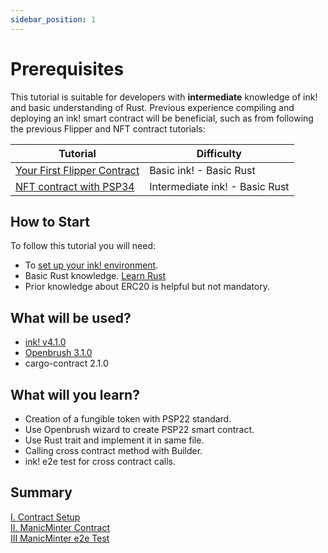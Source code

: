 ```yaml
---
sidebar_position: 1
---
```


# Prerequisites

This tutorial is suitable for developers with **intermediate** knowledge of ink! and basic understanding of Rust. Previous experience compiling and deploying an ink! smart contract will be beneficial, such as from following the previous Flipper and NFT contract tutorials:

| Tutorial                                                               | Difficulty                      |
| ---------------------------------------------------------------------- | ------------------------------- |
| [Your First Flipper Contract](../flipper-contract/flipper-contract.md) | Basic ink! -  Basic Rust        |
| [NFT contract with PSP34](../nft/nft.md)                               | Intermediate ink! -  Basic Rust |

## How to Start

To follow this tutorial you will need:

- To [set up your ink! environment](/docs/build/environment/ink_environment.md).
- Basic Rust knowledge. [Learn Rust](https://www.rust-lang.org/learn)
- Prior knowledge about ERC20 is helpful but not mandatory.

## What will be used?

- [ink! v4.1.0](https://github.com/paritytech/ink/tree/v4.0.0)
- [Openbrush 3.1.0](https://github.com/727-Ventures/openbrush-contracts/tree/3.0.0)
- cargo-contract 2.1.0

## What will you learn?

- Creation of a fungible token with PSP22 standard.
- Use Openbrush wizard to create PSP22 smart contract.
- Use Rust trait and implement it in same file.
- Calling cross contract method with Builder.
- ink! e2e test for cross contract calls.

## Summary

[I. Contract Setup](./manic-setup.md)\
[II. ManicMinter Contract](./manic-contract.md)\
[III ManicMinter e2e Test](./manic-e2e.md)

